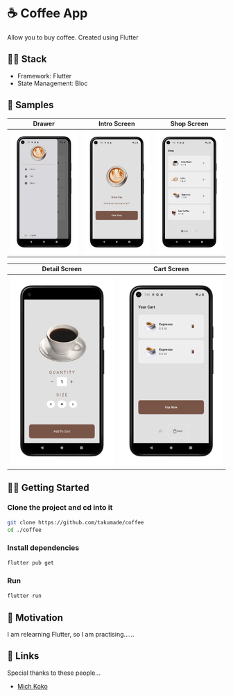 # ☕ Coffee App
Allow you to buy coffee. Created using Flutter

## 👨‍💻 Stack

- Framework: Flutter
- State Management: Bloc


## 🧬 Samples

| Drawer | Intro Screen | Shop Screen |
|---------|---------|---------|
|    ![Drawer Screen](./mockups/m1.png)     | ![Intro Screen](./mockups/m2.png)        |  ![Screen Screen](./mockups/m3.png)       |   

| Detail Screen | Cart Screen | 
|---------|---------|
|    ![Detail Screen](./mockups/m4.png)     | ![Shop Screen](./mockups/m5.png)        | 

## 💪🏼 Getting Started

### Clone the project and cd into it

```bash
git clone https://github.com/takumade/coffee
cd ./coffee
```

### Install dependencies

```bash
flutter pub get
```

### Run

```bash
flutter run
```

## 🌻 Motivation

I am relearning Flutter, so I am practising......

## 🔗 Links

Special thanks to these people...

- [Mich Koko](https://github.com/mitchkoko)
